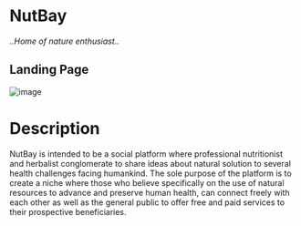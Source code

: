 # NutBay
*..Home of nature enthusiast..*

## Landing Page
![image](https://imgur.com/a/TWeifvK)

# Description

NutBay is intended to be a social platform where professional nutritionist and herbalist conglomerate to share ideas about natural solution to several health challenges facing humankind. The sole purpose of the platform is to create a niche where those who believe specifically on the use of natural resources to advance and preserve human health, can connect freely with each other as well as the general public to offer free and paid services to their prospective beneficiaries.

